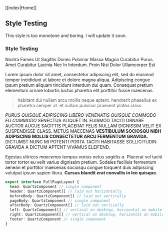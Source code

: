 
[[index|Home]]
## Style Testing
This style is too monotone and boring. 
I will update it soon.
### Style Testing
Nostra Fames Ut Sagittis Donec Pulvinar Massa Magna Curabitur Purus. Amet Curabitur Lacinia Nec In Interdum. Proin Nisi Dolor Ullamcorper Est

Lorem ipsum dolor sit amet, consectetur adipiscing elit, sed do eiusmod tempor incididunt ut labore et dolore magna aliqua. Adipiscing congue ipsum pretium aliquam tincidunt interdum dui quam. Consequat pretium elementum ornare lobortis luctus pharetra elit porttitor fusce maecenas.

> habitant dui nullam arcu mollis neque aptent. hendrerit phasellus ex pharetra semper at. et nullam pulvinar praesent platea class.

*PURUS QUISQUE ADIPISCING LIBERO VENENATIS QUISQUE COMMODO EU COMMODO* SENECTUS ALIQUET IN. EUISMOD TACITI ORNARE AUCTOR AUGUE SAGITTIS PLACERAT FELIS NULLAM DIGNISSIM VELIT EX SUSPENDISSE CLASS. METUS MAECENAS **VESTIBULUM SOCIOSQU NIBH ADIPISCING MOLLIS CONSECTETUR ARCU FERMENTUM GRAVIDA.** DICTUMST NUNC MI POTENTI PORTA TACITI HABITASSE SOLLICITUDIN GRAVIDA A DICTUM APTENT VIVAMUS ELEIFEND.

Egestas ultrices *maecenas tempus varius netus sagittis a.* Placerat vel taciti tortor tortor eu velit varius dignissim pretium. Sodales facilisis fermentum aenean et porttitor maecenas sociosqu congue torquent duis adipiscing volutpat ipsum sapien litora. **Cursus blandit erat convallis in leo quisque.**

```typescript
export interface FullPageLayout {
  head: QuartzComponent // single component
  header: QuartzComponent[] // laid out horizontally
  beforeBody: QuartzComponent[] // laid out vertically
  pageBody: QuartzComponent // single component
  afterBody: QuartzComponent[] // laid out vertically
  left: QuartzComponent[] // vertical on desktop, horizontal on mobile
  right: QuartzComponent[] // vertical on desktop, horizontal on mobile
  footer: QuartzComponent // single component
}
```